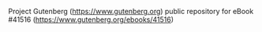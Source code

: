 Project Gutenberg (https://www.gutenberg.org) public repository for eBook #41516 (https://www.gutenberg.org/ebooks/41516)
